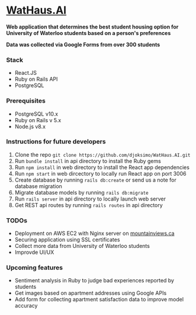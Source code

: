 # [WatHaus.AI](https://wathaus-web.herokuapp.com/)

**Web application that determines the best student housing option for University of Waterloo students based on a person's preferences**

**Data was collected via Google Forms from over 300 students**

### Stack

* React.JS
* Ruby on Rails API
* PostgreSQL

### Prerequisites

* PostgreSQL v10.x
* Ruby on Rails v 5.x
* Node.js v8.x

### Instructions for future developers

1. Clone the repo ```git clone https://github.com/djoksimo/WatHaus.AI.git ```
2. Run ```bundle install``` in api directory to install the Ruby gems
3. Run ```npm install``` in web directory to install the React app dependencies
4. Run ```npm start``` in web dircectory to locally run React app on port 3006
5. Create database by running ```rails db:create``` or send us a note for database migration
6. Migrate database models by running ```rails db:migrate```
5. Run ```rails server``` in api directory to locally launch web server
6. Get REST api routes by running ```rails routes``` in api directory

### TODOs

* Deployment on AWS EC2 with Nginx server on [mountainviews.ca](https://mountainview.ca)
* Securing application using SSL certificates
* Collect more data from University of Waterloo students
* Improvde UI/UX

### Upcoming features

* Sentiment analysis in Ruby to judge bad experiences reported by students
* Get images based on apartment addresses using Google APIs
* Add form for collecting apartment satisfaction data to improve model accuracy

